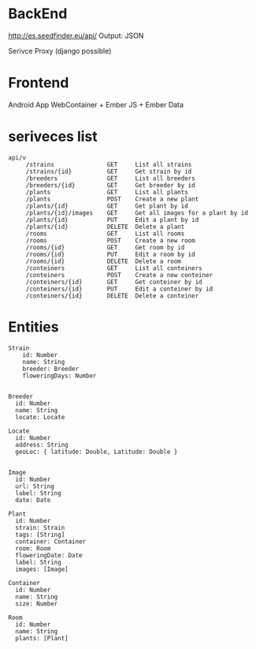 
BackEnd
================== 

http://es.seedfinder.eu/api/
Output: JSON

Serivce Proxy (django possible)  

Frontend
================== 

Android App WebContainer +  Ember JS + Ember Data

seriveces list
================== 

```
api/v
     /strains  	          	GET		List all strains		
     /strains/{id}	      	GET		Get strain by id
     /breeders	          	GET     List all breeders
     /breeders/{id}	      	GET		Get breeder by id
     /plants		        GET     List all plants
     /plants		        POST	Create a new plant
     /plants/{id}	        GET		Get plant by id
     /plants/{id}/images  	GET		Get all images for a plant by id
     /plants/{id}	        PUT		Edit a plant by id
     /plants/{id}	        DELETE  Delete a plant
     /rooms		            GET     List all rooms
     /rooms		            POST	Create a new room
	 /rooms/{id}	        GET		Get room by id
     /rooms/{id}	        PUT		Edit a room by id
     /rooms/{id}	        DELETE  Delete a room
     /conteiners          	GET     List all conteiners
     /conteiners		    POST	Create a new conteiner
	 /conteiners/{id}	    GET		Get conteiner by id
     /conteiners/{id}	    PUT		Edit a conteiner by id
     /conteiners/{id}	    DELETE  Delete a conteiner 
```

Entities
==================

```
Strain
    id: Number
    name: String
    breeder: Breeder
    floweringDays: Number

    
Breeder
  id: Number
  name: String
  locate: Locate
  
Locate
  id: Number
  address: String
  geoLoc: { latitude: Double, Latitude: Double }
  
  
Image
  id: Number
  url: String
  label: String
  date: Date

Plant
  id: Number
  strain: Strain 
  tags: [String]
  container: Container
  room: Room
  floweringDate: Date
  label: String
  images: [Image]
  
Container
  id: Number
  name: String
  size: Number

Room
  id: Number
  name: String
  plants: [Plant]
```  



          
